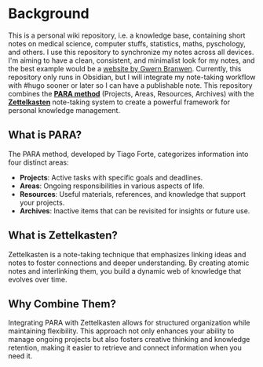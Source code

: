 # Background

This is a personal wiki repository, i.e. a knowledge base, containing short notes on medical science, computer stuffs, statistics, maths, pyschology, and others. I use this repository to synchronize my notes across all devices. I'm aiming to have a clean, consistent, and minimalist look for my notes, and the best example would be a [website by Gwern Branwen](https://www.gwern.net/). Currently, this repository only runs in Obsidian, but I will integrate my note-taking workflow with #hugo sooner or later so I can have a publishable note. This repository combines the [**PARA method**](https://fortelabs.com/blog/para/) (Projects, Areas, Resources, Archives) with the [**Zettelkasten**](./Resources/zettelkasten-with-fzf-and-vim.md) note-taking system to create a powerful framework for personal knowledge management.

## What is PARA?

The PARA method, developed by Tiago Forte, categorizes information into four distinct areas:

- **Projects**: Active tasks with specific goals and deadlines.
- **Areas**: Ongoing responsibilities in various aspects of life.
- **Resources**: Useful materials, references, and knowledge that support your projects.
- **Archives**: Inactive items that can be revisited for insights or future use.

## What is Zettelkasten?

Zettelkasten is a note-taking technique that emphasizes linking ideas and notes to foster connections and deeper understanding. By creating atomic notes and interlinking them, you build a dynamic web of knowledge that evolves over time.

## Why Combine Them?

Integrating PARA with Zettelkasten allows for structured organization while maintaining flexibility. This approach not only enhances your ability to manage ongoing projects but also fosters creative thinking and knowledge retention, making it easier to retrieve and connect information when you need it.
